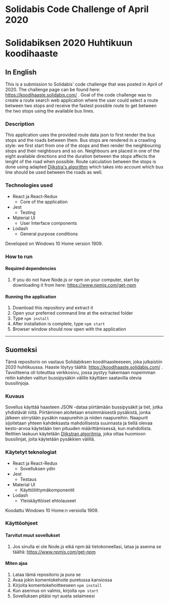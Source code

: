 # Solidabis Code Challenge of April 2020
# Solidabiksen 2020 Huhtikuun koodihaaste

## In English

This is a submission to Solidabis' code challenge that was posted in April of 2020. The challenge page can be found here: https://koodihaaste.solidabis.com/ . Goal of the code challenge was to create a route search web application where the user could select a route between two stops and receive the fastest possible route to get between the two stops using the available bus lines.

### Description

This application uses the provided route data json to first render the bus stops and the roads between them. Bus stops are rendered in a crawling style: we first start from one of the stops and then render the neighbouring stops and their neighbours and so on. Neighbours are placed in one of the eight available directions and the duration between the stops affects the lenght of the road when possible. Route calculation between the stops is done using adapted [Dijkstra's algorithm](https://en.wikipedia.org/wiki/Dijkstra%27s_algorithm) which takes into account which bus line should be used between the roads as well.

### Technologies used

* React ja React-Redux
  * Core of the application
* Jest
  * Testing
* Material UI
  * User Interface components
* Lodash
  * General purpose conditions

Developed on Windows 10 Home version 1909.

### How to run

#### Required dependencies

1. If you do not have Node.js or npm on your computer, start by downloading it from here: https://www.npmjs.com/get-npm

#### Running the application

1. Download this repository and extract it
2. Open your preferred command line at the extracted folder
3. Type `npm install`
4. After installation is complete, type `npm start`
5. Browser window should now open with the application

---

## Suomeksi

Tämä repositorio on vastaus Solidabiksen koodihaasteeseen, joka julkaistiin 2020 huhtikuussa. Haaste löytyy täältä: https://koodihaaste.solidabis.com/ . Tavoitteena oli toteuttaa verkkosivu, jossa pystyy hakemaan nopeimman reitin kahden valitun bussipysäkin välille käyttäen saatavilla olevia bussilinjoja.

### Kuvaus

Sovellus käyttää haasteen JSON -dataa piirtämään bussipysäkit ja tiet, jotka yhdistävät niitä. Piirtäminen aloitetaan ensimmäisestä pysäkistä, jonka jälkeen siirrytään pysäkin naapureihin ja niiden naapureihin. Naapurit sijoitetaan yhteen kahdeksasta mahdollisesta suunnasta ja tiellä olevaa kesto-arvoa käytetään tien pituuden määrittämisessä, kun mahdollista. Reittien laskuun käytetään [Dijkstran algoritmia](https://en.wikipedia.org/wiki/Dijkstra%27s_algorithm), joka ottaa huomioon bussilinjat, joita käytetään pysäkkien välillä.

### Käytetyt teknologiat

* React ja React-Redux
  * Sovelluksen ydin
* Jest
  * Testaus
* Material UI
  * Käyttöliittymäkomponentit
* Lodash
  * Yleiskäyttöiset ehtolauseet

Koodattu Windows 10 Home:n versiolla 1909.

### Käyttöohjeet

#### Tarvitut muut sovellukset

1. Jos sinulla ei ole Node.js eikä npm:ää tietokoneellasi, lataa ja asenna se täältä: https://www.npmjs.com/get-npm

#### Miten ajaa

1. Lataa tämä repositorio ja pura se
2. Avaa jokin komentokehoite puretussa kansiossa
3. Kirjoita komentokehoitteeseen `npm install`
4. Kun asennus on valmis, kirjoita `npm start`
5. Sovelluksen pitäisi nyt aueta selaimeesi